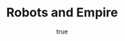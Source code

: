 ---
title: "Robots and Empire"
bookCover: "/assets/book-covers/robots-and-empire.jpg"
slug: "robots-and-empire"
bookAuthor: "Isaac Asimov"
rating: 10
done: false
tags: []
detailedNotes: false
amazonLink: ""
author:
  name: Rico Trebeljahr
  picture: "/assets/blog/profile.jpeg"
---